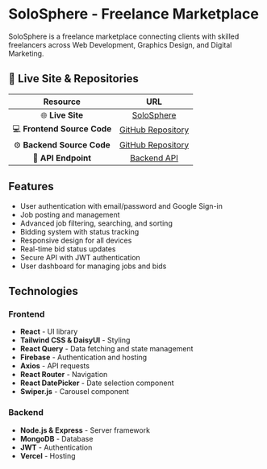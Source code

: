 # SoloSphere - Freelance Marketplace

SoloSphere is a freelance marketplace connecting clients with skilled freelancers across Web Development, Graphics Design, and Digital Marketing.

## 🔗 Live Site & Repositories
<div align="center">

| **Resource** | **URL** |
|:------------:|:-------:|
| 🌐 **Live Site** | [SoloSphere](https://solosphere-eee5c.web.app) |
| 💻 **Frontend Source Code** | [GitHub Repository](https://github.com/Redoan-Hasan/SoloSphere-Client) |
| ⚙️ **Backend Source Code** | [GitHub Repository](https://github.com/Redoan-Hasan/SoloSphere-Server) |
| 🚀 **API Endpoint** | [Backend API](https://solosphere-server-delta.vercel.app) |

</div>

## Features
- User authentication with email/password and Google Sign-in
- Job posting and management
- Advanced job filtering, searching, and sorting
- Bidding system with status tracking
- Responsive design for all devices
- Real-time bid status updates
- Secure API with JWT authentication
- User dashboard for managing jobs and bids

## Technologies
### Frontend
- **React** - UI library
- **Tailwind CSS & DaisyUI** - Styling
- **React Query** - Data fetching and state management
- **Firebase** - Authentication and hosting
- **Axios** - API requests
- **React Router** - Navigation
- **React DatePicker** - Date selection component
- **Swiper.js** - Carousel component

### Backend
- **Node.js & Express** - Server framework
- **MongoDB** - Database
- **JWT** - Authentication
- **Vercel** - Hosting
